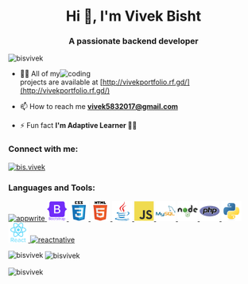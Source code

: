 <h1 align="center">Hi 👋, I'm Vivek Bisht</h1>
<h3 align="center">A passionate backend developer</h3>

<p align="left"> <img src="https://komarev.com/ghpvc/?username=bisvivek&label=Profile%20views&color=0e75b6&style=flat" alt="bisvivek" /> </p>

<img align="right" alt="coding" width="400" src="https://camo.githubusercontent.com/14ff1712bf87ce40712403677a37f978f3722b8ca7237b3130e46c82663b5d1f/68747470733a2f2f7777772e61616c7068612e6e65742f77702d636f6e74656e742f75706c6f6164732f323032312f30322f707974686f6e2d666f722d7765622d646576656c6f706d656e742e676966">

- 👨‍💻 All of my projects are available at [http://vivekportfolio.rf.gd/](http://vivekportfolio.rf.gd/)

- 📫 How to reach me **vivek5832017@gmail.com**

- ⚡ Fun fact **I'm Adaptive Learner 🙋‍♂️**

<h3 align="left">Connect with me:</h3>
<p align="left">
<a href="https://instagram.com/bis.vivek" target="blank"><img align="center" src="https://raw.githubusercontent.com/rahuldkjain/github-profile-readme-generator/master/src/images/icons/Social/instagram.svg" alt="bis.vivek" height="30" width="40" /></a>
</p>

<h3 align="left">Languages and Tools:</h3>
<p align="left"> <a href="https://appwrite.io" target="_blank" rel="noreferrer"> <img src="https://www.vectorlogo.zone/logos/appwriteio/appwriteio-icon.svg" alt="appwrite" width="40" height="40"/> </a> <a href="https://getbootstrap.com" target="_blank" rel="noreferrer"> <img src="https://raw.githubusercontent.com/devicons/devicon/master/icons/bootstrap/bootstrap-plain-wordmark.svg" alt="bootstrap" width="40" height="40"/> </a> <a href="https://www.w3schools.com/css/" target="_blank" rel="noreferrer"> <img src="https://raw.githubusercontent.com/devicons/devicon/master/icons/css3/css3-original-wordmark.svg" alt="css3" width="40" height="40"/> </a> <a href="https://www.w3.org/html/" target="_blank" rel="noreferrer"> <img src="https://raw.githubusercontent.com/devicons/devicon/master/icons/html5/html5-original-wordmark.svg" alt="html5" width="40" height="40"/> </a> <a href="https://www.java.com" target="_blank" rel="noreferrer"> <img src="https://raw.githubusercontent.com/devicons/devicon/master/icons/java/java-original.svg" alt="java" width="40" height="40"/> </a> <a href="https://developer.mozilla.org/en-US/docs/Web/JavaScript" target="_blank" rel="noreferrer"> <img src="https://raw.githubusercontent.com/devicons/devicon/master/icons/javascript/javascript-original.svg" alt="javascript" width="40" height="40"/> </a> <a href="https://www.mysql.com/" target="_blank" rel="noreferrer"> <img src="https://raw.githubusercontent.com/devicons/devicon/master/icons/mysql/mysql-original-wordmark.svg" alt="mysql" width="40" height="40"/> </a> <a href="https://nodejs.org" target="_blank" rel="noreferrer"> <img src="https://raw.githubusercontent.com/devicons/devicon/master/icons/nodejs/nodejs-original-wordmark.svg" alt="nodejs" width="40" height="40"/> </a> <a href="https://www.php.net" target="_blank" rel="noreferrer"> <img src="https://raw.githubusercontent.com/devicons/devicon/master/icons/php/php-original.svg" alt="php" width="40" height="40"/> </a> <a href="https://www.python.org" target="_blank" rel="noreferrer"> <img src="https://raw.githubusercontent.com/devicons/devicon/master/icons/python/python-original.svg" alt="python" width="40" height="40"/> </a> <a href="https://reactjs.org/" target="_blank" rel="noreferrer"> <img src="https://raw.githubusercontent.com/devicons/devicon/master/icons/react/react-original-wordmark.svg" alt="react" width="40" height="40"/> </a> <a href="https://reactnative.dev/" target="_blank" rel="noreferrer"> <img src="https://reactnative.dev/img/header_logo.svg" alt="reactnative" width="40" height="40"/> </a> </p>

<p><img align="left" src="https://github-readme-stats.vercel.app/api/top-langs?username=bisvivek&show_icons=true&locale=en&layout=compact" alt="bisvivek" /></p>

<p>&nbsp;<img align="center" src="https://github-readme-stats.vercel.app/api?username=bisvivek&show_icons=true&locale=en" alt="bisvivek" /></p>

<p><img align="center" src="https://github-readme-streak-stats.herokuapp.com/?user=bisvivek&" alt="bisvivek" /></p>
